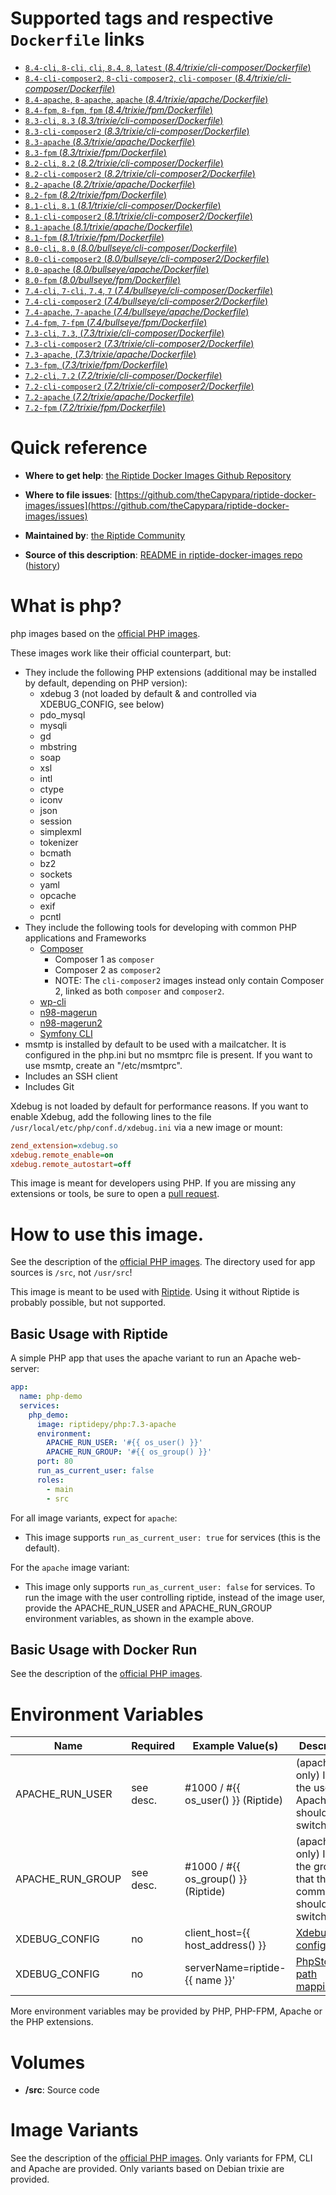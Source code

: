 # Supported tags and respective `Dockerfile` links

-	[`8.4-cli`, `8-cli`, `cli`, `8.4`, `8`, `latest` (*8.4/trixie/cli-composer/Dockerfile*)](https://github.com/theCapypara/riptide-docker-images/tree/master/php/8.4/trixie/cli-composer/Dockerfile)
-	[`8.4-cli-composer2`, `8-cli-composer2`, `cli-composer` (*8.4/trixie/cli-composer/Dockerfile*)](https://github.com/theCapypara/riptide-docker-images/tree/master/php/8.4/trixie/cli-composer2/Dockerfile)
-	[`8.4-apache`, `8-apache`, `apache` (*8.4/trixie/apache/Dockerfile*)](https://github.com/theCapypara/riptide-docker-images/tree/master/php/8.4/trixie/apache/Dockerfile)
-	[`8.4-fpm`, `8-fpm`, `fpm` (*8.4/trixie/fpm/Dockerfile*)](https://github.com/theCapypara/riptide-docker-images/tree/master/php/8.4/trixie/fpm/Dockerfile)
-	[`8.3-cli`, `8.3` (*8.3/trixie/cli-composer/Dockerfile*)](https://github.com/theCapypara/riptide-docker-images/tree/master/php/8.3/trixie/cli-composer/Dockerfile)
-	[`8.3-cli-composer2` (*8.3/trixie/cli-composer/Dockerfile*)](https://github.com/theCapypara/riptide-docker-images/tree/master/php/8.3/trixie/cli-composer2/Dockerfile)
-	[`8.3-apache` (*8.3/trixie/apache/Dockerfile*)](https://github.com/theCapypara/riptide-docker-images/tree/master/php/8.3/trixie/apache/Dockerfile)
-	[`8.3-fpm` (*8.3/trixie/fpm/Dockerfile*)](https://github.com/theCapypara/riptide-docker-images/tree/master/php/8.3/trixie/fpm/Dockerfile)
-	[`8.2-cli`, `8.2` (*8.2/trixie/cli-composer/Dockerfile*)](https://github.com/theCapypara/riptide-docker-images/tree/master/php/8.2/trixie/cli-composer/Dockerfile)
-	[`8.2-cli-composer2` (*8.2/trixie/cli-composer2/Dockerfile*)](https://github.com/theCapypara/riptide-docker-images/tree/master/php/8.2/trixie/cli-composer2/Dockerfile)
-	[`8.2-apache` (*8.2/trixie/apache/Dockerfile*)](https://github.com/theCapypara/riptide-docker-images/tree/master/php/8.2/trixie/apache/Dockerfile)
-	[`8.2-fpm` (*8.2/trixie/fpm/Dockerfile*)](https://github.com/theCapypara/riptide-docker-images/tree/master/php/8.2/trixie/fpm/Dockerfile)
-	[`8.1-cli`, `8.1` (*8.1/trixie/cli-composer/Dockerfile*)](https://github.com/theCapypara/riptide-docker-images/tree/master/php/8.1/trixie/cli-composer/Dockerfile)
-	[`8.1-cli-composer2` (*8.1/trixie/cli-composer2/Dockerfile*)](https://github.com/theCapypara/riptide-docker-images/tree/master/php/8.1/trixie/cli-composer2/Dockerfile)
-	[`8.1-apache` (*8.1/trixie/apache/Dockerfile*)](https://github.com/theCapypara/riptide-docker-images/tree/master/php/8.1/trixie/apache/Dockerfile)
-	[`8.1-fpm` (*8.1/trixie/fpm/Dockerfile*)](https://github.com/theCapypara/riptide-docker-images/tree/master/php/8.1/trixie/fpm/Dockerfile)
-	[`8.0-cli`, `8.0` (*8.0/bullseye/cli-composer/Dockerfile*)](https://github.com/theCapypara/riptide-docker-images/tree/master/php/8.0/bullseye/cli-composer/Dockerfile)
-	[`8.0-cli-composer2` (*8.0/bullseye/cli-composer2/Dockerfile*)](https://github.com/theCapypara/riptide-docker-images/tree/master/php/8.0/bullseye/cli-composer2/Dockerfile)
-	[`8.0-apache` (*8.0/bullseye/apache/Dockerfile*)](https://github.com/theCapypara/riptide-docker-images/tree/master/php/8.0/bullseye/apache/Dockerfile)
-	[`8.0-fpm` (*8.0/bullseye/fpm/Dockerfile*)](https://github.com/theCapypara/riptide-docker-images/tree/master/php/8.0/bullseye/fpm/Dockerfile)
-	[`7.4-cli`, `7-cli`, `7.4`, `7` (*7.4/bullseye/cli-composer/Dockerfile*)](https://github.com/theCapypara/riptide-docker-images/tree/master/php/7.4/bullseye/cli-composer/Dockerfile)
-	[`7.4-cli-composer2` (*7.4/bullseye/cli-composer2/Dockerfile*)](https://github.com/theCapypara/riptide-docker-images/tree/master/php/7.4/bullseye/cli-composer2/Dockerfile)
-	[`7.4-apache`, `7-apache` (*7.4/bullseye/apache/Dockerfile*)](https://github.com/theCapypara/riptide-docker-images/tree/master/php/7.4/bullseye/apache/Dockerfile)
-	[`7.4-fpm`, `7-fpm` (*7.4/bullseye/fpm/Dockerfile*)](https://github.com/theCapypara/riptide-docker-images/tree/master/php/7.4/bullseye/fpm/Dockerfile)
-	[`7.3-cli`, `7.3`, (*7.3/trixie/cli-composer/Dockerfile*)](https://github.com/theCapypara/riptide-docker-images/tree/master/php/7.3/trixie/cli-composer/Dockerfile)
-	[`7.3-cli-composer2` (*7.3/trixie/cli-composer2/Dockerfile*)](https://github.com/theCapypara/riptide-docker-images/tree/master/php/7.3/trixie/cli-composer2/Dockerfile)
-	[`7.3-apache`, (*7.3/trixie/apache/Dockerfile*)](https://github.com/theCapypara/riptide-docker-images/tree/master/php/7.3/trixie/apache/Dockerfile)
-	[`7.3-fpm`, (*7.3/trixie/fpm/Dockerfile*)](https://github.com/theCapypara/riptide-docker-images/tree/master/php/7.3/trixie/fpm/Dockerfile)
-	[`7.2-cli`, `7.2` (*7.2/trixie/cli-composer/Dockerfile*)](https://github.com/theCapypara/riptide-docker-images/tree/master/php/7.2/trixie/cli-composer/Dockerfile)
-	[`7.2-cli-composer2` (*7.2/trixie/cli-composer2/Dockerfile*)](https://github.com/theCapypara/riptide-docker-images/tree/master/php/7.2/trixie/cli-composer2/Dockerfile)
-	[`7.2-apache` (*7.2/trixie/apache/Dockerfile*)](https://github.com/theCapypara/riptide-docker-images/tree/master/php/7.2/trixie/apache/Dockerfile)
-	[`7.2-fpm` (*7.2/trixie/fpm/Dockerfile*)](https://github.com/theCapypara/riptide-docker-images/tree/master/php/7.2/trixie/fpm/Dockerfile)

# Quick reference

-	**Where to get help**:
	[the Riptide Docker Images Github Repository](https://github.com/theCapypara/riptide-docker-images)

-	**Where to file issues**:
	[https://github.com/theCapypara/riptide-docker-images/issues](https://github.com/theCapypara/riptide-docker-images/issues)

-	**Maintained by**:
	[the Riptide Community](https://github.com/theCapypara/riptide-docker-images)

-	**Source of this description**:
	[README in riptide-docker-images repo](https://github.com/theCapypara/riptide-docker-images/tree/master/php) ([history](https://github.com/theCapypara/riptide-docker-images/tree/master/php))

# What is php?

php images based on the [official PHP images](https://hub.docker.com/_/php).

These images work like their official counterpart, but:

- They include the following PHP extensions (additional may be installed by default, depending on PHP version):
  - xdebug 3 (not loaded by default & and controlled via XDEBUG_CONFIG, see below)
  - pdo_mysql
  - mysqli
  - gd
  - mbstring
  - soap
  - xsl
  - intl
  - ctype
  - iconv
  - json
  - session
  - simplexml
  - tokenizer
  - bcmath
  - bz2
  - sockets
  - yaml
  - opcache
  - exif
  - pcntl
- They include the following tools for developing with common PHP applications and Frameworks
  - [Composer](https://getcomposer.org/)
    - Composer 1 as `composer`
    - Composer 2 as `composer2`
    - NOTE: The `cli-composer2` images instead only contain Composer 2, linked as both `composer` and `composer2`.
  - [wp-cli](https://wp-cli.org/)
  - [n98-magerun](https://github.com/netz98/n98-magerun)
  - [n98-magerun2](https://github.com/netz98/n98-magerun2)
  - [Symfony CLI](https://symfony.com/)
- msmtp is installed by default to be used with a mailcatcher. It is configured in the php.ini but no msmtprc
  file is present. If you want to use msmtp, create an "/etc/msmtprc".
- Includes an SSH client
- Includes Git

Xdebug is not loaded by default for performance reasons. If you want
to enable Xdebug, add the following lines to the file ``/usr/local/etc/php/conf.d/xdebug.ini`` via a new image or mount:
```ini
zend_extension=xdebug.so
xdebug.remote_enable=on
xdebug.remote_autostart=off
```


This image is meant for developers using PHP. If you are missing any extensions
or tools, be sure to open a [pull request](https://github.com/theCapypara/riptide-docker-images/pulls).

# How to use this image.

See the description of the [official PHP images](https://hub.docker.com/_/php). 
The directory used for app sources is `/src`, not `/usr/src`!

This image is meant to be used with [Riptide](https://github.com/theCapypara/riptide-cli). 
Using it without Riptide is probably possible, but not supported.

## Basic Usage with Riptide

A simple PHP app that uses the apache variant to run an Apache web-server: 

```yaml
app:
  name: php-demo
  services:
    php_demo:
      image: riptidepy/php:7.3-apache
      environment:
        APACHE_RUN_USER: '#{{ os_user() }}'
        APACHE_RUN_GROUP: '#{{ os_group() }}'
      port: 80
      run_as_current_user: false
      roles:
        - main
        - src
```

For all image variants, expect for `apache`:

- This image supports ``run_as_current_user: true`` for services (this is the default).

For the `apache` image variant:

- This image only supports ``run_as_current_user: false`` for services.
  To run the image with the user controlling riptide, instead of the image user, provide the APACHE_RUN_USER and APACHE_RUN_GROUP environment variables,
  as shown in the example above.

## Basic Usage with Docker Run

See the description of the [official PHP images](https://hub.docker.com/_/php).

# Environment Variables
 
| Name            | Required | Example Value(s)                    | Description                                                         |
|-----------------|----------|-------------------------------------|---------------------------------------------------------------------|
| APACHE_RUN_USER | see desc.| #1000 / #{{ os_user() }} (Riptide)  | (apache only) ID of the user that Apache should switch to           |   
| APACHE_RUN_GROUP| see desc.| #1000 / #{{ os_group() }} (Riptide) | (apache only) ID of the group that the main command should switch to|
| XDEBUG_CONFIG   | no       | client_host={{ host_address() }}    | [Xdebug configuration](https://xdebug.org/docs/remote)              |
| XDEBUG_CONFIG   | no       | serverName=riptide-{{ name }}'      | [PhpStorm path mapping key](https://blog.jetbrains.com/phpstorm/2012/03/new-in-4-0-easier-debugging-of-remote-php-command-line-scripts/)|

More environment variables may be provided by PHP, PHP-FPM, Apache or the PHP extensions.

# Volumes
 
- **/src**: Source code

# Image Variants

See the description of the [official PHP images](https://hub.docker.com/_/php). Only
variants for FPM, CLI and Apache are provided. Only variants based on Debian trixie are provided.
